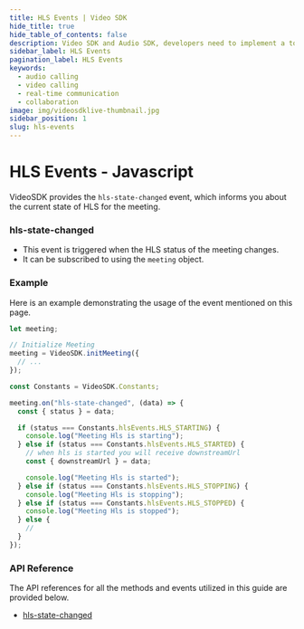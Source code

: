 ```yaml
---
title: HLS Events | Video SDK
hide_title: true
hide_table_of_contents: false
description: Video SDK and Audio SDK, developers need to implement a token server. This requires efforts on both the front-end and backend.
sidebar_label: HLS Events
pagination_label: HLS Events
keywords:
  - audio calling
  - video calling
  - real-time communication
  - collaboration
image: img/videosdklive-thumbnail.jpg
sidebar_position: 1
slug: hls-events
---
```


# HLS Events - Javascript

VideoSDK provides the `hls-state-changed` event, which informs you about the current state of HLS for the meeting.

### hls-state-changed

- This event is triggered when the HLS status of the meeting changes.
- It can be subscribed to using the `meeting` object.

### Example

Here is an example demonstrating the usage of the event mentioned on this page.

```javascript
let meeting;

// Initialize Meeting
meeting = VideoSDK.initMeeting({
  // ...
});

const Constants = VideoSDK.Constants;

meeting.on("hls-state-changed", (data) => {
  const { status } = data;

  if (status === Constants.hlsEvents.HLS_STARTING) {
    console.log("Meeting Hls is starting");
  } else if (status === Constants.hlsEvents.HLS_STARTED) {
    // when hls is started you will receive downstreamUrl
    const { downstreamUrl } = data;

    console.log("Meeting Hls is started");
  } else if (status === Constants.hlsEvents.HLS_STOPPING) {
    console.log("Meeting Hls is stopping");
  } else if (status === Constants.hlsEvents.HLS_STOPPED) {
    console.log("Meeting Hls is stopped");
  } else {
    //
  }
});
```

### API Reference

The API references for all the methods and events utilized in this guide are provided below.

- [hls-state-changed](/javascript/api/sdk-reference/meeting-class/events#hls-state-changed)
